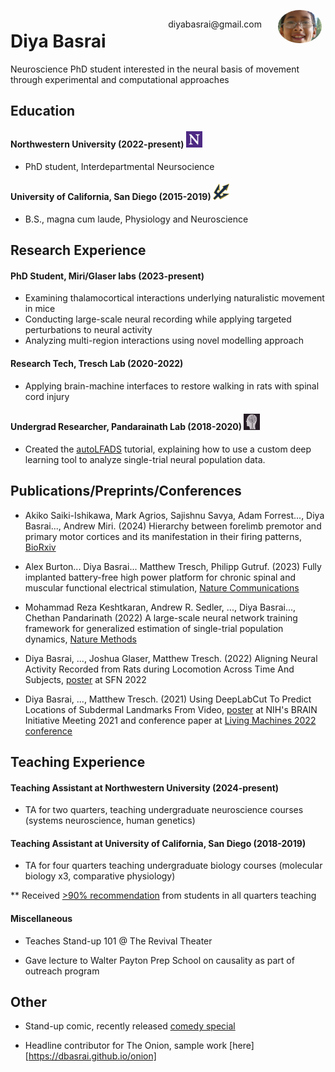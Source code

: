 <img style="float:right;border-radius:50%;width:70px;padding:6px" src="./media/kawaii.jpg" />

<span style="float:right;padding:20px"> 
  diyabasrai@gmail.com 
</span>


# Diya Basrai  

Neuroscience PhD student interested in the neural basis of movement through experimental and computational approaches

## Education

#### Northwestern University (2022-present) <img src='./media/northwestern.png' style='width:26px;height:26px'>

* PhD student, Interdepartmental Neursocience

#### University of California, San Diego (2015-2019) <img src='./media/ucsd_logo.png' style='width:26px;height:26px'>

* B.S., magna cum laude, Physiology and Neuroscience

## Research Experience

#### PhD Student, Miri/Glaser labs (2023-present) 

* Examining thalamocortical interactions underlying naturalistic movement in mice
* Conducting large-scale neural recording while applying targeted perturbations to neural activity
* Analyzing multi-region interactions using novel modelling approach

#### Research Tech, Tresch Lab (2020-2022)

* Applying brain-machine interfaces to restore walking in rats with spinal cord injury

#### Undergrad Researcher, Pandarainath Lab (2018-2020) <img src='./media/snel.png' style='width:26px;height:26px'>

* Created the [autoLFADS](https://snel-repo.github.io/autolfads/) tutorial, explaining how to use a custom deep learning tool to analyze single-trial neural population data.

## Publications/Preprints/Conferences

* Akiko Saiki-Ishikawa, Mark Agrios, Sajishnu Savya, Adam Forrest..., Diya Basrai..., Andrew Miri. (2024) Hierarchy between forelimb premotor and primary motor cortices and its manifestation in their firing patterns, [BioRxiv](https://www.biorxiv.org/content/10.1101/2023.09.23.559136v2)

* Alex Burton... Diya Basrai... Matthew Tresch, Philipp Gutruf. (2023) Fully implanted battery-free high power platform for chronic spinal and muscular functional electrical stimulation, [Nature Communications](https://www.nature.com/articles/s41467-023-43669-2)

* Mohammad Reza Keshtkaran, Andrew R. Sedler, ..., Diya Basrai..., Chethan Pandarinath (2022) A large-scale neural network training framework for generalized estimation of single-trial population dynamics, [Nature Methods](https://www.nature.com/articles/s41592-022-01675-0)

* Diya Basrai, ..., Joshua Glaser, Matthew Tresch. (2022) Aligning Neural Activity Recorded from Rats during Locomotion Across Time And Subjects, [poster](./media/sfn22poster.pdf) at SFN 2022

* Diya Basrai, ..., Matthew Tresch. (2021) Using DeepLabCut To Predict Locations of Subdermal Landmarks From Video, [poster](./media/dlcposter.pdf) at NIH's BRAIN Initiative Meeting 2021 and conference paper at [Living Machines 2022 conference](https://link.springer.com/chapter/10.1007/978-3-031-20470-8_29)

## Teaching Experience

#### Teaching Assistant at Northwestern University (2024-present)

* TA for two quarters, teaching undergraduate neuroscience courses (systems neuroscience, human genetics)

#### Teaching Assistant at University of California, San Diego (2018-2019)

* TA for four quarters teaching undergraduate biology courses (molecular biology x3, comparative physiology)

** Received [>90% recommendation](./media/ia_evaluation.pdf) from students in all quarters teaching

#### Miscellaneous

* Teaches Stand-up 101 @ The Revival Theater

* Gave lecture to Walter Payton Prep School on causality as part of outreach program

## Other

* Stand-up comic, recently released [comedy special](https://www.youtube.com/watch?v=y_IceD5ij1o)

* Headline contributor for The Onion, sample work [here][https://dbasrai.github.io/onion]

